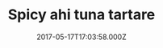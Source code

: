 ---
categories:
  - lunch
  - dinner
date: 2017-05-17T17:03:58.000Z
title: Spicy ahi tuna tartare
description: >-
 cucumber, french breakfast radish, sesame, lemongrass, served on toasted seaweed
type: raw bar
price: 39
---